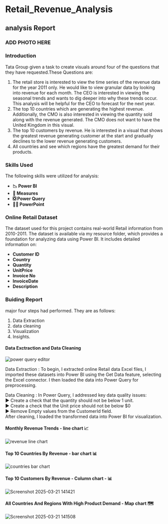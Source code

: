 # Retail_Revenue_Analysis  
## analysis Report  
### ADD PHOTO HERE  
### Introduction  
Tata Group given a task to create visuals around four of the questions that they have requested.These Questions are:
1. The retail store is interested to view the time series of the revenue data for the year 2011 only. He would like to view granular data by looking into revenue for each month. The CEO is interested in viewing the seasonal trends and wants to dig deeper into why these trends occur. This analysis will be helpful for the CEO to forecast for the next year.
2. The top 10 countries which are generating the highest revenue. Additionally, the CMO is also interested in viewing the quantity sold along with the revenue generated. The CMO does not want to have the United Kingdom in this visual.
3. The top 10 customers by revenue. He is interested in a visual that shows the greatest revenue generating customer at the start and gradually declines to the lower revenue generating customers.
4. All countries and see which regions have the greatest demand for their products.
  
### Skills Used

The following skills were utilized for analysis:

- **📉 Power BI**
- **🧮 Measures**
- **❎ Power Query**
- **👨‍💼 PowerPoint**

### Online Retail Dataset

The dataset used for this project contains real-world Retail information from 2010-2011. The dataset is available via my resource folder, which provides a foundation for analyzing data using Power BI. It includes detailed information on:

- **Customer ID**
- **Country**
- **Quantity**
- **UnitPrice**
- **Invoice No**
- **InvoiceDate**
- **Description**

### Buiding Report

major four steps had performed. They are as follows:
1. Data Extraction
2. data cleaning
3. Visualization
4. Insights.

#### Data Exctraction and Data Cleaning
![power query editor](https://github.com/user-attachments/assets/c0b2cccd-6ef6-4fe4-8f9d-fa7cd511860e)

Data Extraction : 
To begin, I extracted online Retail data Excel files, I imported these datasets into Power BI using the Get Data feature, selecting the Excel connector. I then loaded the data into Power Query for preprocessing.

Data Cleaning : 
In Power Query, I addressed key data quality issues:  
▶️ Create a check that the quantity should not be below 1 unit.  
▶️ Create a check that the Unit price should not be below $0  
▶️ Remove Empty values from the CustomerId field.  
After cleaning, I loaded the transformed data into Power BI for visualization.  

#### Monthly Revenue Trends - line chart 📈
![revenue line chart](https://github.com/user-attachments/assets/92d937c3-b42e-4dde-b4de-a5576940a120)  

#### Top 10 Countries By Revenue - bar chart 📊
![countries bar chart](https://github.com/user-attachments/assets/ebf68d99-4920-4da0-8ea9-ce721e012bab)

#### Top 10 Customers By Revenue - Column chart - 📊
![Screenshot 2025-03-21 141421](https://github.com/user-attachments/assets/473e8aa8-8882-4047-a152-ee2365de2509)

#### All Countries And Regions With High Product Demand - Map chart 🗺️
![Screenshot 2025-03-21 141508](https://github.com/user-attachments/assets/7856f91b-516b-4e87-bc17-ec812a94286a)


